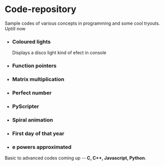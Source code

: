 # Code-repository

Sample codes of various concepts in programming and some cool tryouts.<br>
Uptill now

<ul>
  <li>
    <h3>Coloured lights</h3>
    Displays a disco light kind of efect in console
  </li>
  <li>
    <h3>Function pointers</h3>
    <p></p>
  </li>
  <li>
    <h3>Matrix multiplication</h3>
    <p></p>
  </li>
  <li>
    <h3>Perfect number</h3>
    <p></p>
  </li>
  <li>
    <h3>PyScripter</h3>
    <p></p>
  </li>
  <li>
    <h3>Spiral animation</h3>
    <p></p>
  </li>
  <li>
    <h3>First day of that year</h3>
    <p></p>
  </li>
  <li>
    <h3>e powers approximated</h3>
    <p></p>
  </li>
</ul>

Basic to advanced codes coming up -- <strong>C, C++, Javascript, Python</strong>.



